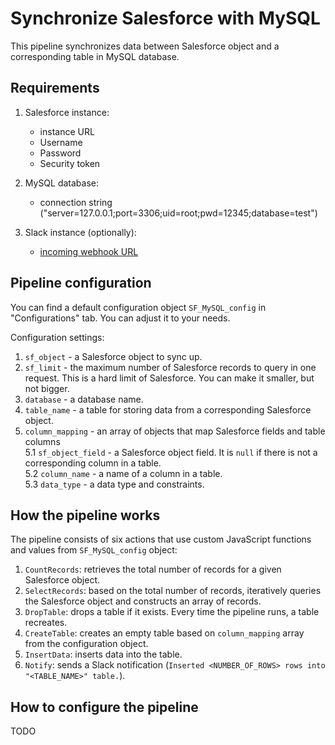 # Synchronize Salesforce with MySQL

This pipeline synchronizes data between Salesforce object and a corresponding table in MySQL database.

## Requirements

1. Salesforce instance:
    - instance URL
    - Username
    - Password
    - Security token

2. MySQL database:
    - connection string ("server=127.0.0.1;port=3306;uid=root;pwd=12345;database=test")

3. Slack instance (optionally):
    - [incoming webhook URL](https://api.slack.com/messaging/webhooks)

## Pipeline configuration

You can find a default configuration object `SF_MySQL_config` in "Configurations" tab. You can adjust it to your needs.

Configuration settings:

1. `sf_object` - a Salesforce object to sync up.
2. `sf_limit` - the maximum number of Salesforce records to query in one request. This is a hard limit of Salesforce. You can make it smaller, but not bigger.
3. `database` - a database name.
4. `table_name` - a table for storing data from a corresponding Salesforce object.
5. `column_mapping` - an array of objects that map Salesforce fields and table columns  
    5.1 `sf_object_field` - a Salesforce object field. It is `null` if there is not a corresponding column in a table.  
    5.2 `column_name` - a name of a column in a table.  
    5.3 `data_type` - a data type and constraints.  

## How the pipeline works

The pipeline consists of six actions that use custom JavaScript functions and values from `SF_MySQL_config` object:

1. `CountRecords`: retrieves the total number of records for a given Salesforce object.
2. `SelectRecords`: based on the total number of records, iteratively queries the Salesforce object and constructs an array of records.
3. `DropTable`: drops a table if it exists. Every time the pipeline runs, a table recreates.
4. `CreateTable`: creates an empty table based on `column_mapping` array from the configuration object.
5. `InsertData`: inserts data into the table.
6. `Notify`: sends a Slack notification (`Inserted <NUMBER_OF_ROWS> rows into "<TABLE_NAME>" table.`).

## How to configure the pipeline

TODO
